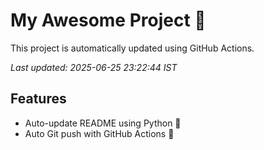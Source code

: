 # My Awesome Project 🚀

This project is automatically updated using GitHub Actions.

_Last updated: 2025-06-25 23:22:44 IST_

## Features
- Auto-update README using Python 🐍
- Auto Git push with GitHub Actions 🤖
